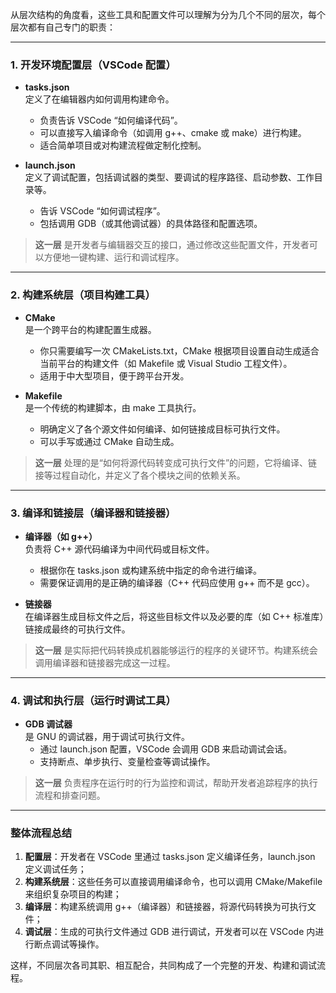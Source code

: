 ﻿
从层次结构的角度看，这些工具和配置文件可以理解为分为几个不同的层次，每个层次都有自己专门的职责：

----------

### **1. 开发环境配置层（VSCode 配置）**

-   **tasks.json**  
    定义了在编辑器内如何调用构建命令。
    
    -   负责告诉 VSCode “如何编译代码”。
    -   可以直接写入编译命令（如调用 g++、cmake 或 make）进行构建。
    -   适合简单项目或对构建流程做定制化控制。
-   **launch.json**  
    定义了调试配置，包括调试器的类型、要调试的程序路径、启动参数、工作目录等。
    
    -   告诉 VSCode “如何调试程序”。
    -   包括调用 GDB（或其他调试器）的具体路径和配置选项。

> **这一层** 是开发者与编辑器交互的接口，通过修改这些配置文件，开发者可以方便地一键构建、运行和调试程序。

----------

### **2. 构建系统层（项目构建工具）**

-   **CMake**  
    是一个跨平台的构建配置生成器。
    
    -   你只需要编写一次 CMakeLists.txt，CMake 根据项目设置自动生成适合当前平台的构建文件（如 Makefile 或 Visual Studio 工程文件）。
    -   适用于中大型项目，便于跨平台开发。
-   **Makefile**  
    是一个传统的构建脚本，由 make 工具执行。
    
    -   明确定义了各个源文件如何编译、如何链接成目标可执行文件。
    -   可以手写或通过 CMake 自动生成。

> **这一层** 处理的是“如何将源代码转变成可执行文件”的问题，它将编译、链接等过程自动化，并定义了各个模块之间的依赖关系。

----------

### **3. 编译和链接层（编译器和链接器）**

-   **编译器（如 g++）**  
    负责将 C++ 源代码编译为中间代码或目标文件。
    
    -   根据你在 tasks.json 或构建系统中指定的命令进行编译。
    -   需要保证调用的是正确的编译器（C++ 代码应使用 g++ 而不是 gcc）。
-   **链接器**  
    在编译器生成目标文件之后，将这些目标文件以及必要的库（如 C++ 标准库）链接成最终的可执行文件。
    

> **这一层** 是实际把代码转换成机器能够运行的程序的关键环节。构建系统会调用编译器和链接器完成这一过程。

----------

### **4. 调试和执行层（运行时调试工具）**

-   **GDB 调试器**  
    是 GNU 的调试器，用于调试可执行文件。
    -   通过 launch.json 配置，VSCode 会调用 GDB 来启动调试会话。
    -   支持断点、单步执行、变量检查等调试操作。

> **这一层** 负责程序在运行时的行为监控和调试，帮助开发者追踪程序的执行流程和排查问题。

----------

### **整体流程总结**

1.  **配置层**：开发者在 VSCode 里通过 tasks.json 定义编译任务，launch.json 定义调试任务；
2.  **构建系统层**：这些任务可以直接调用编译命令，也可以调用 CMake/Makefile 来组织复杂项目的构建；
3.  **编译层**：构建系统调用 g++（编译器）和链接器，将源代码转换为可执行文件；
4.  **调试层**：生成的可执行文件通过 GDB 进行调试，开发者可以在 VSCode 内进行断点调试等操作。

这样，不同层次各司其职、相互配合，共同构成了一个完整的开发、构建和调试流程。
